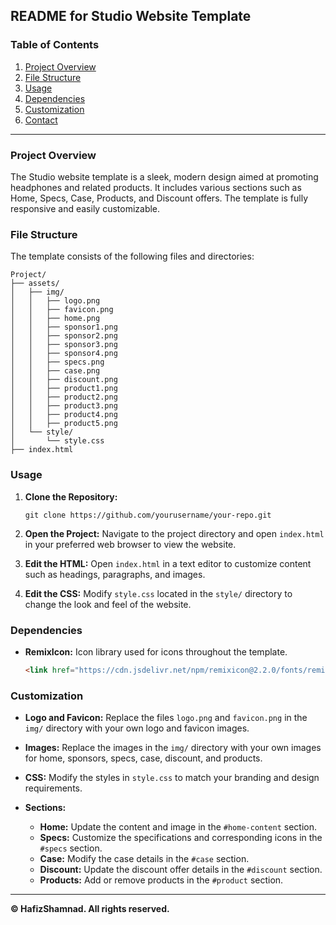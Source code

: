 ## README for Studio Website Template

### Table of Contents
1. [Project Overview](#project-overview)
2. [File Structure](#file-structure)
3. [Usage](#usage)
4. [Dependencies](#dependencies)
5. [Customization](#customization)
6. [Contact](#contact)

---

### Project Overview
The Studio website template is a sleek, modern design aimed at promoting headphones and related products. It includes various sections such as Home, Specs, Case, Products, and Discount offers. The template is fully responsive and easily customizable.

### File Structure
The template consists of the following files and directories:

```
Project/
├── assets/
│   ├── img/
│   │   ├── logo.png
│   │   ├── favicon.png
│   │   ├── home.png
│   │   ├── sponsor1.png
│   │   ├── sponsor2.png
│   │   ├── sponsor3.png
│   │   ├── sponsor4.png
│   │   ├── specs.png
│   │   ├── case.png
│   │   ├── discount.png
│   │   ├── product1.png
│   │   ├── product2.png
│   │   ├── product3.png
│   │   ├── product4.png
│   │   ├── product5.png
│   └── style/
│       └── style.css
├── index.html
```

### Usage
1. **Clone the Repository:**
   ```
   git clone https://github.com/yourusername/your-repo.git
   ```
2. **Open the Project:**
   Navigate to the project directory and open `index.html` in your preferred web browser to view the website.

3. **Edit the HTML:**
   Open `index.html` in a text editor to customize content such as headings, paragraphs, and images.

4. **Edit the CSS:**
   Modify `style.css` located in the `style/` directory to change the look and feel of the website.

### Dependencies
- **RemixIcon:** Icon library used for icons throughout the template.
  ```html
  <link href="https://cdn.jsdelivr.net/npm/remixicon@2.2.0/fonts/remixicon.css" rel="stylesheet">
  ```

### Customization
- **Logo and Favicon:**
  Replace the files `logo.png` and `favicon.png` in the `img/` directory with your own logo and favicon images.

- **Images:**
  Replace the images in the `img/` directory with your own images for home, sponsors, specs, case, discount, and products.

- **CSS:**
  Modify the styles in `style.css` to match your branding and design requirements.

- **Sections:**
  - **Home:** Update the content and image in the `#home-content` section.
  - **Specs:** Customize the specifications and corresponding icons in the `#specs` section.
  - **Case:** Modify the case details in the `#case` section.
  - **Discount:** Update the discount offer details in the `#discount` section.
  - **Products:** Add or remove products in the `#product` section.

---

**© HafizShamnad. All rights reserved.**
